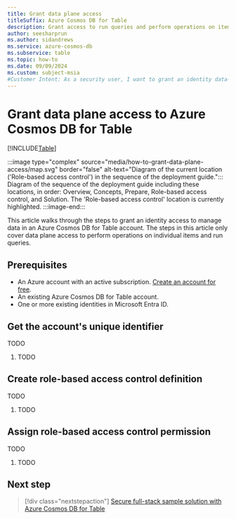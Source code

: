 ```yaml
---
title: Grant data plane access
titleSuffix: Azure Cosmos DB for Table
description: Grant access to run queries and perform operations on items using role-based access control, Microsoft Entra, and Azure Cosmos DB for Table.
author: seesharprun
ms.author: sidandrews
ms.service: azure-cosmos-db
ms.subservice: table
ms.topic: how-to
ms.date: 09/09/2024
ms.custom: subject-msia
#Customer Intent: As a security user, I want to grant an identity data-plane access to Azure Cosmos DB for Table, so that my developer team can use the SDK of their choice with minimal code change.
---
```


# Grant data plane access to Azure Cosmos DB for Table

[!INCLUDE[Table](../../includes/appliesto-table.md)]

:::image type="complex" source="media/how-to-grant-data-plane-access/map.svg" border="false" alt-text="Diagram of the current location ('Role-based access control') in the sequence of the deployment guide.":::
Diagram of the sequence of the deployment guide including these locations, in order: Overview, Concepts, Prepare, Role-based access control, and Solution. The 'Role-based access control' location is currently highlighted.
:::image-end:::

This article walks through the steps to grant an identity access to manage data in an Azure Cosmos DB for Table account. The steps in this article only cover data plane access to perform operations on individual items and run queries.

## Prerequisites

- An Azure account with an active subscription. [Create an account for free](https://azure.microsoft.com/free/?WT.mc_id=A261C142F).
- An existing Azure Cosmos DB for Table account.
- One or more existing identities in Microsoft Entra ID.

## Get the account's unique identifier

TODO

1. TODO

## Create role-based access control definition

TODO

1. TODO

## Assign role-based access control permission

TODO

1. TODO

## Next step

> [!div class="nextstepaction"]
> [Secure full-stack sample solution with Azure Cosmos DB for Table](/samples/azure-samples/cosmos-db-table-role-based-access-control/template/)
